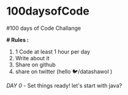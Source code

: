 # 100daysofCode
#100 days of Code Challange


**# Rules :**
1. 1 Code at least 1 hour per day
2. Write about it
3. Share on github
4. share on twitter (hello 🐦/datashawol ) 

*DAY 0* - Set things ready! let's start with java?

